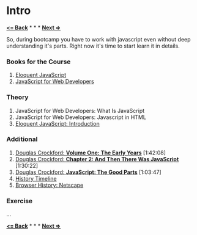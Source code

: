 # Intro

**[<= Back](../../00-bootcamp/06-our-model-of-collaboration/our-model-of-collaboration.md)**		*	*	*	**[Next =>](../01-language-basics/language-basics.md)**

So, during bootcamp you have to work with javascript even without deep understanding it's parts. Right now it's time to start learn it in details.

### Books for the Course 

1. [Eloquent JavaScript](http://eloquentjavascript.net/)  
2. [JavaScript for Web Developers](https://it-ebooks.info/book/483/)

### Theory

1. JavaScript for Web Developers: What Is JavaScript
1. JavaScript for Web Developers: Javascript in HTML
1. [Eloquent JavaScript: Introduction](http://eloquentjavascript.net/00_intro.html)

### Additional

1. [Douglas Crockford: **Volume One: The Early Years**](https://www.youtube.com/watch?v=JxAXlJEmNMg) [1:42:08]
1. [Douglas Crockford: **Chapter 2: And Then There Was JavaScript**](https://www.youtube.com/watch?v=RO1Wnu-xKoY) [1:30:22]
1. [Douglas Crockford: **JavaScript: The Good Parts**](https://www.youtube.com/watch?v=hQVTIJBZook) [1:03:47]
1. [History Timeline](http://nesterone.github.io/myslides/jshistory/)
1. [Browser History: Netscape](http://www.blooberry.com/indexdot/history/netscape.htm)

### Exercise

...

<!--TODO: Setup code linter tools-->
<!--Follow our [Naming Conventions](https://github.com/airbnb/javascript)-->
<!--* use our linter to test that file-->

**[<= Back](../../00-bootcamp/06-our-model-of-collaboration/our-model-of-collaboration.md)**		*	*	*	**[Next =>](../01-language-basics/language-basics.md)**
